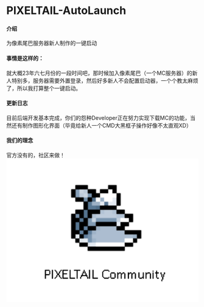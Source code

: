 # PIXELTAIL-AutoLaunch

#### 介绍

为像素尾巴服务器新人制作的一键启动

#### 事情是这样的：

就大概23年六七月份的一段时间吧，那时候加入像素尾巴（一个MC服务器）的新人特别多，服务器需要外置登录，然后好多新人不会配置启动器，一个个教太麻烦了，所以我打算整个一键启动。

#### 更新日志

目前后端开发基本完成，你们的怨种Developer正在努力实现下载MC的功能，当然还有制作图形化界面（毕竟给新人一个CMD大黑框子操作好像不太直观XD）

#### 我们的理念

官方没有的，社区来做！
![PIXELTAIL社区欢迎您](src/main/resources/ptcm-icon-lighttheme.png)

